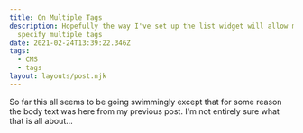 ```yaml
---
title: On Multiple Tags
description: Hopefully the way I've set up the list widget will allow me to
  specify multiple tags
date: 2021-02-24T13:39:22.346Z
tags:
  - CMS
  - tags
layout: layouts/post.njk
---
```

So far this all seems to be going swimmingly except that for some reason the body text was here from my previous post. I'm not entirely sure what that is all about...